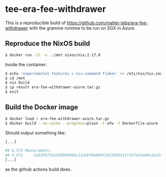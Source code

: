 # tee-era-fee-withdrawer

This is a reproducible build of https://github.com/matter-labs/era-fee-withdrawer
with the gramine runtime to be run on SGX in Azure.

## Reproduce the NixOS build
```bash
$ docker run -it -v .:/mnt nixos/nix:2.17.0
```
Inside the container:
```bash
$ echo 'experimental-features = nix-command flakes' >> /etc/nix/nix.conf
$ cd /mnt
$ nix build
$ cp result era-fee-withdrawer-azure.tar.gz
$ exit
```
## Build the Docker image
```bash
$ docker load < era-fee-withdrawer-azure.tar.gz
$ docker build --no-cache --progress=plain -t efw -f Dockerfile-azure .
```

Should output something like:
```bash
[...]

#9 6.572 Measurement:
#9 6.572     5ab35973a1dd39b049bc11dabf0a699f2d21695417c547e3da88e1ec39b0207b
[...]
```
as the github actions build does.

